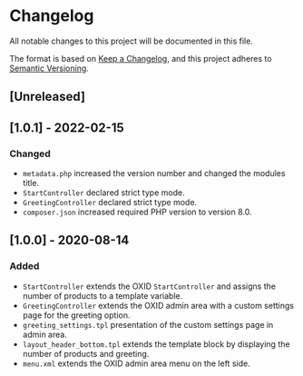 # Changelog
All notable changes to this project will be documented in this file.

The format is based on [Keep a Changelog](https://keepachangelog.com/en/1.0.0/),
and this project adheres to [Semantic Versioning](https://semver.org/spec/v2.0.0.html).

## [Unreleased]

## [1.0.1] - 2022-02-15
### Changed
- `metadata.php` increased the version number and changed the modules title.
- `StartController` declared strict type mode.
- `GreetingController` declared strict type mode.
- `composer.json` increased required PHP version to version 8.0.

## [1.0.0] - 2020-08-14
### Added
- `StartController` extends the OXID `StartController` and assigns the number of products to a template variable.
- `GreetingController` extends the OXID admin area with a custom settings page for the greeting option.
- `greeting_settings.tpl` presentation of the custom settings page in admin area.
- `layout_header_bottom.tpl` extends the template block by displaying the number of products and greeting.
- `menu.xml` extends the OXID admin area menu on the left side.
